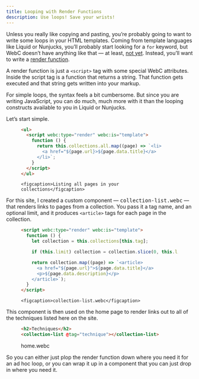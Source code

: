 ```yaml
---
title: Looping with Render Functions
description: Use loops! Save your wrists!
---
```


Unless you really like copying and pasting, you’re probably going to want to write some loops in your HTML templates.
Coming from template languages like Liquid or Nunjucks, you’ll probably start looking for a `for` keyword, but WebC doesn’t have anything like that — at least, [not yet](https://github.com/11ty/webc/issues/28).
Instead, you’ll want to write a [render function](https://github.com/11ty/webc#javascript-render-functions).

A render function is just a `<script>` tag with some special WebC attributes.
Inside the script tag is a function that returns a string.
That function gets executed and that string gets written into your markup.

For simple loops, the syntax feels a bit cumbersome.
But since you are writing JavaScript, you can do much, much more with it than the looping constructs available to you in Liquid or Nunjucks.

Let’s start simple.

<figure>

```html
<ul>
  <script webc:type="render" webc:is="template">
    function () {
      return this.collections.all.map((page) => `<li>
        <a href="${page.url}>${page.data.title}</a>
      </li>`;
    }
  </script>
</ul>
```

	<figcaption>Listing all pages in your collections</figcaption>
</figure>

For this site, I created a custom component — <samp>collection-list.webc</samp> — that renders links to pages from a collection.
You pass it a tag name, and an optional limit, and it produces `<article>` tags for each page in the collection.

<figure>

```html
<script webc:type="render" webc:is="template">
  function () {
    let collection = this.collections[this.tag];

    if (this.limit) collection = collection.slice(0, this.limit);

    return collection.map((page) => `<article>
      <a href="${page.url}">${page.data.title}</a>
      <p>${page.data.description}</p>
    </article>`);
  }
</script>
```

	<figcaption>collection-list.webc</figcaption>
</figure>

This component is then used on the home page to render links out to all of the techniques listed here on the site.

<figure>

```html
<h2>Techniques</h2>
<collection-list @tag="technique"></collection-list>
```

<figcaption>home.webc</figcaption>
</figure>

So you can either just plop the render function down where you need it for an ad hoc loop, or you can wrap it up in a component that you can just drop in where you need it.
